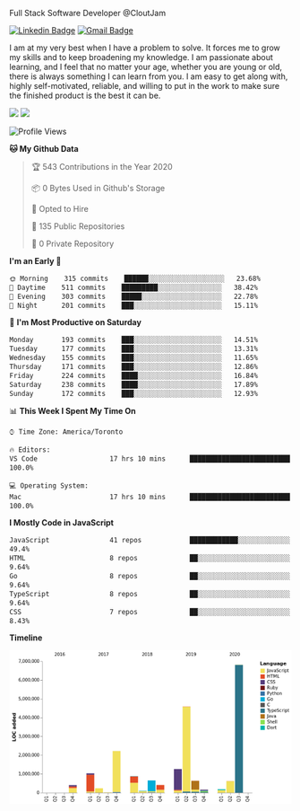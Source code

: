 Full Stack Software Developer @CloutJam

[![Linkedin Badge](https://img.shields.io/badge/-Jesse%20Okeya-6633cc?style=flat-square&logo=Linkedin&logoColor=white&link=https://www.linkedin.com/in/jesse-okeya-45a38510a/)](https://www.linkedin.com/in/jesse-okeya-45a38510a/) 
[![Gmail Badge](https://img.shields.io/badge/-jesseokeya@gmail.com-6633cc?style=flat-square&logo=Gmail&logoColor=white&link=mailto:jesseokeya@gmail.com)](mailto:jesseokeya@gmail.com)

I am at my very best when I have a problem to solve. It forces me to grow my skills and to keep broadening my knowledge. I am passionate about learning, and I feel that no matter your age, whether you are young or old, there is always something I can learn from you. I am easy to get along with, highly self-motivated, reliable, and willing to put in the work to make sure the finished product is the best it can be.

![](https://github-readme-stats.vercel.app/api?username=jesseokeya&show_icons=true&theme=radical) ![](https://github-readme-stats.vercel.app/api/top-langs/?username=jesseokeya&layout=compact&theme=radical)

<!--START_SECTION:waka-->
![Profile Views](http://img.shields.io/badge/Profile%20Views-5-blue)

**🐱 My Github Data** 

> 🏆 543 Contributions in the Year 2020
 > 
> 📦 0 Bytes Used in Github's Storage 
 > 
> 💼 Opted to Hire
 > 
> 📜 135 Public Repositories
 > 
> 🔑 0 Private Repository 
 > 
**I'm an Early 🐤** 

```text
🌞 Morning    315 commits    ██████░░░░░░░░░░░░░░░░░░░   23.68% 
🌆 Daytime    511 commits    █████████░░░░░░░░░░░░░░░░   38.42% 
🌃 Evening    303 commits    █████░░░░░░░░░░░░░░░░░░░░   22.78% 
🌙 Night      201 commits    ███░░░░░░░░░░░░░░░░░░░░░░   15.11%

```
📅 **I'm Most Productive on Saturday** 

```text
Monday       193 commits    ███░░░░░░░░░░░░░░░░░░░░░░   14.51% 
Tuesday      177 commits    ███░░░░░░░░░░░░░░░░░░░░░░   13.31% 
Wednesday    155 commits    ███░░░░░░░░░░░░░░░░░░░░░░   11.65% 
Thursday     171 commits    ███░░░░░░░░░░░░░░░░░░░░░░   12.86% 
Friday       224 commits    ████░░░░░░░░░░░░░░░░░░░░░   16.84% 
Saturday     238 commits    ████░░░░░░░░░░░░░░░░░░░░░   17.89% 
Sunday       172 commits    ███░░░░░░░░░░░░░░░░░░░░░░   12.93%

```


📊 **This Week I Spent My Time On** 

```text
⌚︎ Time Zone: America/Toronto

🔥 Editors: 
VS Code                  17 hrs 10 mins      █████████████████████████   100.0%

💻 Operating System: 
Mac                      17 hrs 10 mins      █████████████████████████   100.0%

```

**I Mostly Code in JavaScript** 

```text
JavaScript               41 repos            ████████████░░░░░░░░░░░░░   49.4% 
HTML                     8 repos             ██░░░░░░░░░░░░░░░░░░░░░░░   9.64% 
Go                       8 repos             ██░░░░░░░░░░░░░░░░░░░░░░░   9.64% 
TypeScript               8 repos             ██░░░░░░░░░░░░░░░░░░░░░░░   9.64% 
CSS                      7 repos             ██░░░░░░░░░░░░░░░░░░░░░░░   8.43%

```


**Timeline**

![Chart not found](https://github.com/jesseokeya/jesseokeya/blob/master/charts/bar_graph.png) 


<!--END_SECTION:waka-->
